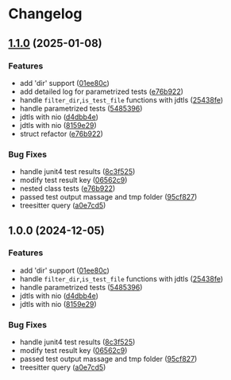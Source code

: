 # Changelog

## [1.1.0](https://github.com/rhilliges/neotest-jdtls/compare/v1.0.0...v1.1.0) (2025-01-08)


### Features

* add 'dir' support ([01ee80c](https://github.com/rhilliges/neotest-jdtls/commit/01ee80cf88cf5a9c2511d10301742fc47f69d13f))
* add detailed log for parametrized tests ([e76b922](https://github.com/rhilliges/neotest-jdtls/commit/e76b92269f8f9c328b6fcfb895449b76a7bdbe1f))
* handle `filter_dir`,`is_test_file` functions  with jdtls ([25438fe](https://github.com/rhilliges/neotest-jdtls/commit/25438fe69aa2e168bd8594d6320d56404fcd10b5))
* handle parametrized tests ([5485396](https://github.com/rhilliges/neotest-jdtls/commit/548539665409c05607e9166872dc9472531bf725))
* jdtls with nio ([d4dbb4e](https://github.com/rhilliges/neotest-jdtls/commit/d4dbb4e27f56444def3dc7771ef4fedd3ddbe17c))
* jdtls with nio ([8159e29](https://github.com/rhilliges/neotest-jdtls/commit/8159e29a163c9dc64ee1b1ce2d3b687bce14b277))
* struct refactor ([e76b922](https://github.com/rhilliges/neotest-jdtls/commit/e76b92269f8f9c328b6fcfb895449b76a7bdbe1f))


### Bug Fixes

* handle junit4 test results ([8c3f525](https://github.com/rhilliges/neotest-jdtls/commit/8c3f5257dbd7a793f7e3450f9c70a97ab9132ac3))
* modify test result key ([06562c9](https://github.com/rhilliges/neotest-jdtls/commit/06562c9aafa73f97c6fba88d3c9860de1a66b916))
* nested class tests ([e76b922](https://github.com/rhilliges/neotest-jdtls/commit/e76b92269f8f9c328b6fcfb895449b76a7bdbe1f))
* passed test output massage and tmp folder ([95cf827](https://github.com/rhilliges/neotest-jdtls/commit/95cf827219335f6e652c66d98131a89bc05b0f97))
* treesitter query ([a0e7cd5](https://github.com/rhilliges/neotest-jdtls/commit/a0e7cd5a3932f51e5940f795929de50ffc3b5f49))

## 1.0.0 (2024-12-05)


### Features

* add 'dir' support ([01ee80c](https://github.com/atm1020/neotest-jdtls/commit/01ee80cf88cf5a9c2511d10301742fc47f69d13f))
* handle `filter_dir`,`is_test_file` functions  with jdtls ([25438fe](https://github.com/atm1020/neotest-jdtls/commit/25438fe69aa2e168bd8594d6320d56404fcd10b5))
* handle parametrized tests ([5485396](https://github.com/atm1020/neotest-jdtls/commit/548539665409c05607e9166872dc9472531bf725))
* jdtls with nio ([d4dbb4e](https://github.com/atm1020/neotest-jdtls/commit/d4dbb4e27f56444def3dc7771ef4fedd3ddbe17c))
* jdtls with nio ([8159e29](https://github.com/atm1020/neotest-jdtls/commit/8159e29a163c9dc64ee1b1ce2d3b687bce14b277))


### Bug Fixes

* handle junit4 test results ([8c3f525](https://github.com/atm1020/neotest-jdtls/commit/8c3f5257dbd7a793f7e3450f9c70a97ab9132ac3))
* modify test result key ([06562c9](https://github.com/atm1020/neotest-jdtls/commit/06562c9aafa73f97c6fba88d3c9860de1a66b916))
* passed test output massage and tmp folder ([95cf827](https://github.com/atm1020/neotest-jdtls/commit/95cf827219335f6e652c66d98131a89bc05b0f97))
* treesitter query ([a0e7cd5](https://github.com/atm1020/neotest-jdtls/commit/a0e7cd5a3932f51e5940f795929de50ffc3b5f49))
